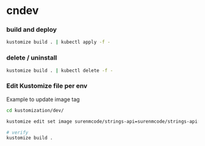 # cndev

### build and deploy
```bash
kustomize build . | kubectl apply -f -
```

### delete / uninstall
```bash
kustomize build . | kubectl delete -f -
```

### Edit Kustomize file per env
Example to update image tag
```bash
cd kustomization/dev/

kustomize edit set image surenmcode/strings-api=surenmcode/strings-api:5.5

# verify
kustomize build .
```

